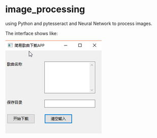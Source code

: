 # image_processing
using Python and pytesseract and Neural Network to process images.

The interface shows like: 

![](https://github.com/percent4/image_processing/blob/master/interface.png)
